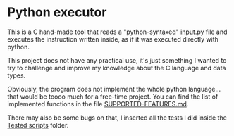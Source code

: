 # Python executor

This is a C hand-made tool that reads a "python-syntaxed" [input.py](./input.py) file and executes the instruction written inside, as if it was executed directly with python.

This project does not have any practical use, it's just something I wanted to try to challenge and improve my knowledge about the C language and data types.

Obviously, the program does not implement the whole python language... that would be toooo much for a free-time project.
You can find the list of implemented functions in the file [SUPPORTED-FEATURES.md](./SUPPORTED-FEATURES.md).

There may also be some bugs on that, I inserted all the tests I did inside the [Tested scripts](./Tested%20scripts/) folder.
